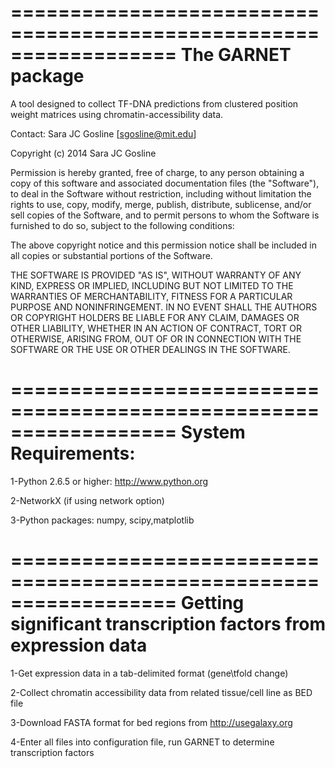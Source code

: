 ==================================================================
The GARNET package 
==================================================================
A tool designed to collect TF-DNA predictions from clustered position weight matrices using chromatin-accessibility data. 

Contact: Sara JC Gosline [sgosline@mit.edu]


Copyright (c) 2014 Sara JC Gosline


Permission is hereby granted, free of charge, to any person obtaining a copy of this software and associated documentation files (the "Software"), to deal in the Software without restriction, including without limitation the rights to use, copy, modify, merge, publish, distribute, sublicense, and/or sell copies of the Software, and to permit persons to whom the Software is furnished to do so, subject to the following conditions:

The above copyright notice and this permission notice shall be included in all copies or substantial portions of the Software.

THE SOFTWARE IS PROVIDED "AS IS", WITHOUT WARRANTY OF ANY KIND, EXPRESS OR
IMPLIED, INCLUDING BUT NOT LIMITED TO THE WARRANTIES OF MERCHANTABILITY, FITNESS
FOR A PARTICULAR PURPOSE AND NONINFRINGEMENT. IN NO EVENT SHALL THE AUTHORS OR
COPYRIGHT HOLDERS BE LIABLE FOR ANY CLAIM, DAMAGES OR OTHER LIABILITY, WHETHER
IN AN ACTION OF CONTRACT, TORT OR OTHERWISE, ARISING FROM, OUT OF OR IN
CONNECTION WITH THE SOFTWARE OR THE USE OR OTHER DEALINGS IN THE SOFTWARE.
           
==================================================================
System Requirements:
==================================================================
1-Python 2.6.5 or higher: http://www.python.org

2-NetworkX (if using network option)

3-Python packages: numpy, scipy,matplotlib

==================================================================
Getting significant transcription factors from expression data
==================================================================
1-Get expression data in a tab-delimited format (gene\tfold change)

2-Collect chromatin accessibility data from related tissue/cell line as BED file

3-Download FASTA format for bed regions from http://usegalaxy.org

4-Enter all files into configuration file, run GARNET to determine transcription factors
